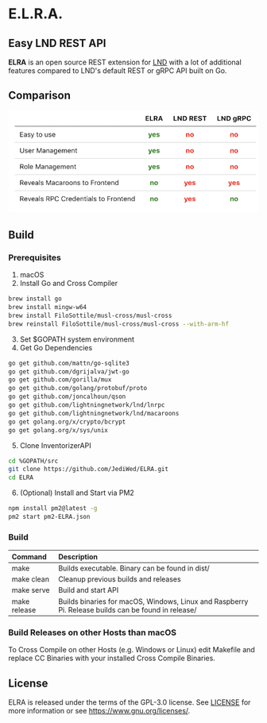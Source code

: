# E.L.R.A.
## **E**asy **L**ND **R**EST **A**PI

**ELRA** is an open source REST extension for [LND](https://github.com/lightningnetwork/lnd) with a lot of additional features compared to LND's default REST or gRPC API built on Go.

## Comparison

![Comparison Table](https://raw.githubusercontent.com/JediWed/ELRA/master/docs/comparison.png "Comparison Table")

## Build

### Prerequisites

1. macOS
2. Install Go and Cross Compiler

```bash
brew install go 
brew install mingw-w64
brew install FiloSottile/musl-cross/musl-cross
brew reinstall FiloSottile/musl-cross/musl-cross --with-arm-hf
```
3. Set $GOPATH system environment
4. Get Go Dependencies
```bash
go get github.com/mattn/go-sqlite3
go get github.com/dgrijalva/jwt-go
go get github.com/gorilla/mux
go get github.com/golang/protobuf/proto
go get github.com/joncalhoun/qson
go get github.com/lightningnetwork/lnd/lnrpc
go get github.com/lightningnetwork/lnd/macaroons
go get golang.org/x/crypto/bcrypt
go get golang.org/x/sys/unix
```
5. Clone InventorizerAPI
```bash
cd %GOPATH/src
git clone https://github.com/JediWed/ELRA.git
cd ELRA
```

6. (Optional) Install and Start via PM2
```bash
npm install pm2@latest -g
pm2 start pm2-ELRA.json
```


### Build

|Command|Description|
|:------|:----------|
|make|Builds executable. Binary can be found in dist/|
|make clean|Cleanup previous builds and releases|
|make serve|Build and start API|
|make release|Builds binaries for macOS, Windows, Linux and Raspberry Pi. Release builds can be found in release/|

### Build Releases on other Hosts than macOS

To Cross Compile on other Hosts (e.g. Windows or Linux) edit Makefile and replace CC Binaries with your installed Cross Compile Binaries.

## License

ELRA is released under the terms of the GPL-3.0 license. See [LICENSE](LICENSE) for more information or see https://www.gnu.org/licenses/.
